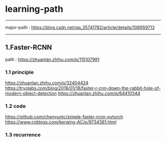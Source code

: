 # learning-path

***

major-path : https://blog.csdn.net/qq_35741782/article/details/106959713

***

## 1.Faster-RCNN

path : https://zhuanlan.zhihu.com/p/115107991

### 1.1 principle

https://zhuanlan.zhihu.com/p/32404424
https://tryolabs.com/blog/2018/01/18/faster-r-cnn-down-the-rabbit-hole-of-modern-object-detection
https://zhuanlan.zhihu.com/p/64410344

### 1.2 code

https://github.com/chenyuntc/simple-faster-rcnn-pytorch  
https://www.cnblogs.com/kerwins-AC/p/9734381.html

### 1.3 recurrence

